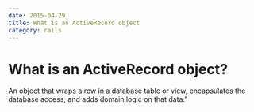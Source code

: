 ```yaml
---
date: 2015-04-29
title: What is an ActiveRecord object
category: rails
---
```

# What is an ActiveRecord object?

An object that wraps a row in a database table or view, encapsulates the database access, and adds domain logic on that data."

